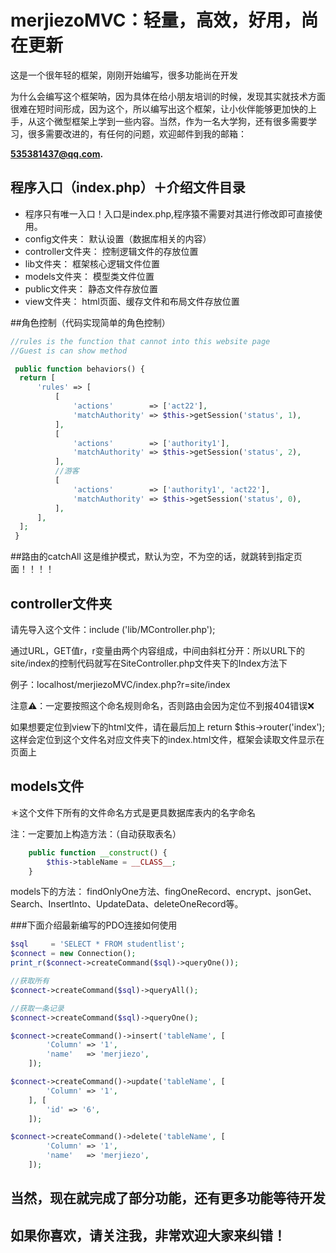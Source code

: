 # merjiezoMVC：轻量，高效，好用，尚在更新

这是一个很年轻的框架，刚刚开始编写，很多功能尚在开发

为什么会编写这个框架呐，因为具体在给小朋友培训的时候，发现其实就技术方面很难在短时间形成，因为这个，所以编写出这个框架，让小伙伴能够更加快的上手，从这个微型框架上学到一些内容。当然，作为一名大学狗，还有很多需要学习，很多需要改进的，有任何的问题，欢迎邮件到我的邮箱：

**535381437@qq.com.**

## 程序入口（index.php）＋介绍文件目录

* 程序只有唯一入口！入口是index.php,程序猿不需要对其进行修改即可直接使用。
* config文件夹：     默认设置（数据库相关的内容）
* controller文件夹： 控制逻辑文件的存放位置
* lib文件夹：        框架核心逻辑文件位置
* models文件夹：     模型类文件位置
* public文件夹：     静态文件存放位置
* view文件夹：       html页面、缓存文件和布局文件存放位置

##角色控制（代码实现简单的角色控制）

```php
//rules is the function that cannot into this website page
//Guest is can show method

 public function behaviors() {
  return [
      'rules' => [
          [
              'actions'        => ['act22'],
              'matchAuthority' => $this->getSession('status', 1),
          ],
          [
              'actions'        => ['authority1'],
              'matchAuthority' => $this->getSession('status', 2),
          ],
          //游客
          [
              'actions'        => ['authority1', 'act22'],
              'matchAuthority' => $this->getSession('status', 0),
          ],
      ],
  ];
 }

```

##路由的catchAll
这是维护模式，默认为空，不为空的话，就跳转到指定页面！！！！

## controller文件夹

请先导入这个文件：include ('lib/MController.php');

通过URL，GET值r，r变量由两个内容组成，中间由斜杠分开：所以URL下的site/index的控制代码就写在SiteController.php文件夹下的Index方法下

例子：localhost/merjiezoMVC/index.php?r=site/index

注意⚠️：一定要按照这个命名规则命名，否则路由会因为定位不到报404错误❌

如果想要定位到view下的html文件，请在最后加上
	return $this->router('index');
这样会定位到这个文件名对应文件夹下的index.html文件，框架会读取文件显示在页面上

## models文件

＊这个文件下所有的文件命名方式是更具数据库表内的名字命名

注：一定要加上构造方法：（自动获取表名）

```php
	public function __construct() {
		$this->tableName = __CLASS__;
	}
```
models下的方法：
findOnlyOne方法、fingOneRecord、encrypt、jsonGet、Search、InsertInto、UpdateData、deleteOneRecord等。

###下面介绍最新编写的PDO连接如何使用

```php
$sql     = 'SELECT * FROM studentlist';
$connect = new Connection();
print_r($connect->createCommand($sql)->queryOne());

//获取所有
$connect->createCommand($sql)->queryAll();

//获取一条记录
$connect->createCommand($sql)->queryOne();

$connect->createCommand()->insert('tableName', [
        'Column' => '1',
        'name'   => 'merjiezo',
    ]);

$connect->createCommand()->update('tableName', [
        'Column' => '1',
    ], [
        'id' => '6',
    ]);

$connect->createCommand()->delete('tableName', [
        'Column' => '1',
        'name'   => 'merjiezo',
    ]);
```

## 当然，现在就完成了部分功能，还有更多功能等待开发

## 如果你喜欢，请关注我，非常欢迎大家来纠错！
